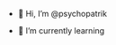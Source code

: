 - 👋 Hi, I’m @psychopatrik

- 🌱 I’m currently learning 

<!---
psychopatrik/psychopatrik is a ✨ special ✨ repository because its `README.md` (this file) appears on your GitHub profile.
You can click the Preview link to take a look at your changes.
--->
